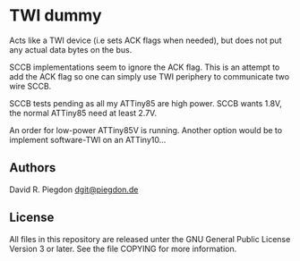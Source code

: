 <!-- vim: fo=a tw=80 colorcolumn=80 syntax=markdown :
-->

TWI dummy
=========

Acts like a TWI device (i.e sets ACK flags when needed), but does not put any
actual data bytes on the bus.

SCCB implementations seem to ignore the ACK flag. This is an attempt to add the
ACK flag so one can simply use TWI periphery to communicate two wire SCCB.

SCCB tests pending as all my ATTiny85 are high power. SCCB wants 1.8V, the
normal ATTiny85 need at least 2.7V.

An order for low-power ATTiny85V is running. Another option would be to
implement software-TWI on an ATTiny10...


Authors
-------

David R. Piegdon <dgit@piegdon.de>


License
-------

All files in this repository are released unter the GNU General Public License
Version 3 or later. See the file COPYING for more information.

